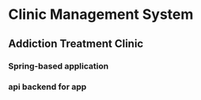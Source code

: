 # Clinic Management System
## Addiction Treatment Clinic
### Spring-based application
### api backend for app